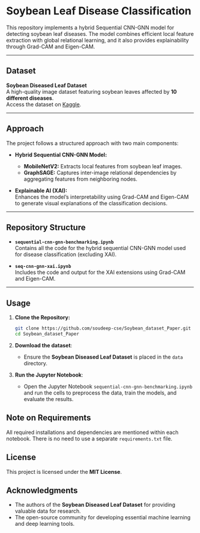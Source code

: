 # Soybean Leaf Disease Classification

This repository implements a hybrid Sequential CNN-GNN model for detecting soybean leaf diseases. The model combines efficient local feature extraction with global relational learning, and it also provides explainability through Grad-CAM and Eigen-CAM.

---

## Dataset

**Soybean Diseased Leaf Dataset**  
A high-quality image dataset featuring soybean leaves affected by **10 different diseases**.  
Access the dataset on [Kaggle](https://www.kaggle.com/datasets/sivm205/soybean-diseased-leaf-dataset).

---

## Approach

The project follows a structured approach with two main components:

- **Hybrid Sequential CNN-GNN Model:**  
  - **MobileNetV2:** Extracts local features from soybean leaf images.
  - **GraphSAGE:** Captures inter-image relational dependencies by aggregating features from neighboring nodes.
  
- **Explainable AI (XAI):**  
  Enhances the model’s interpretability using Grad-CAM and Eigen-CAM to generate visual explanations of the classification decisions.

---

## Repository Structure

- **`sequential-cnn-gnn-benchmarking.ipynb`**  
  Contains all the code for the hybrid sequential CNN-GNN model used for disease classification (excluding XAI).

- **`seq-cnn-gnn-xai.ipynb`**  
  Includes the code and output for the XAI extensions using Grad-CAM and Eigen-CAM.
---

## Usage

1. **Clone the Repository:**

   ```bash
   git clone https://github.com/soudeep-cse/Soybean_dataset_Paper.git
   cd Soybean_dataset_Paper

2. **Download the dataset**:

   - Ensure the **Soybean Diseased Leaf Dataset** is placed in the `data` directory.

3. **Run the Jupyter Notebook**:

   - Open the Jupyter Notebook `sequential-cnn-gnn-benchmarking.ipynb` and run the cells to preprocess the data, train the models, and evaluate the results.

## Note on Requirements

All required installations and dependencies are mentioned within each notebook. There is no need to use a separate `requirements.txt` file.


## License

This project is licensed under the **MIT License**.

## Acknowledgments

- The authors of the **Soybean Diseased Leaf Dataset** for providing valuable data for research.
- The open-source community for developing essential machine learning and deep learning tools.

